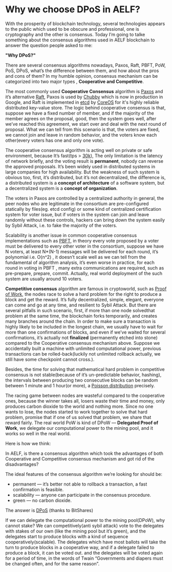 # Why we choose DPoS in AELF?

With the prosperity of blockchain technology, several technologies appears to the public which used to be obscure 
and professional, one is cryptography and the other is consensus. Today I’m going to talke something about the
consensus algorithms used in AELF blockchain to answer the question people asked to me: 

**"Why DPoS?"**

There are several consensus algorithms nowadays, Paxos, Raft, PBFT, PoW, PoS, DPoS, what’s the difference between them,
and how about the pros and cons of them? In my humble opinion, consensus mechanism can be categorized into two major types
, **Cooperative and Competitive**.

The most commonly used **Cooperative Consensus** algorithm is [Paxos](https://en.wikipedia.org/wiki/Paxos_(computer_science)) and it’s alternative [Raft](http://thesecretlivesofdata.com/raft/), Paxos is used by [Chubby](https://research.google.com/archive/chubby.html) which is now in production in Google,  and Raft is implemented in [etcd](https://github.com/coreos/etcd) by [CoreOS](https://coreos.com/) for it's highly reliable distributed key-value store.
The logic behind cooperative consensus is that, suppose we have a fixed number of member, and if the majority of the member 
agrees on the proposal, good, then the system goes well, after we’ve reached this agreement, we start over and deal with 
the next round of proposal. What we can tell from this scenario is that, the voters are fixed, we cannot join and
leave in random behavior, and the voters know each other(every voters has one and only one vote). 

The cooperative consensus algorithm is acting well on private or safe environment, because It’s fast(tps > [30k](https://github.com/coreos/etcd/blob/master/Documentation/op-guide/performance.md)), 
The only limitation is the latency of network briefly, and the voting result is **permanent**, nobody can reverse the 
approved proposals. It’s been widely used in distributed systems in large companies for high availability.
But the weakness of such system is obvious too, first, it’s distributed, but it’s not decentralized, the difference
is, a distributed system is a **concept of architecture** of a software system, but a decentralized system is a **concept of organization**.

The voters in Paxos are controlled by a centralized authority in general, the peer nodes who are legitimate 
in the consortium are pre-configured statically by files(eg. etcd config) or some kind of centralized 
certification system for voter issue, but if voters in the system can join and leave randomly without 
these controls, hackers can bring down the system easily by Sybil Attack, i.e. to fake the majority of the voters.

Scalability is another issue in common cooperative consensus implementations such as [PBFT](https://en.wikipedia.org/wiki/Byzantine_fault_tolerance), 
in theory every vote proposed by a voter must be delivered to every other voter in the consortium, 
suppose we have N voters, at least N*(N-1) messages will be delivered for each round, 
it’s polynomial i.e. O(n^2) , it doesn’t scale well as we can tell from the fundamental of 
algorithm analysis, it’s even worse in practice, for each round in voting in PBFT , many extra communications
are required, such as pre-prepare, prepare, commit. Actually, real world deployment of the such system are usually around 10 voters.

**Competitive consensus** algorithm are famous in cryptoworld, such as [Proof of Work](https://en.bitcoin.it/wiki/Proof_of_work), the nodes race to solve a hard problem for the right to produce a block and get the reward. It’s fully decentralized, simple, elegant, everyone can come and go at any time, and resilient to Sybil Attack. But there are several pitfalls in such scenario, first, if more than one node solvedthat problem at the same time, the blockchain forks temporarily, and creates many branches around the chain. 
In order to make sure a transaction is highly likely to be included in the longest chain,  we usually have to wait for more
than one confirmations of blocks, and even if we’ve waited for several confirmations, it’s actually not **finalized** 
(permanently etched into stone) compared to the Cooperative consensus mechanism above. Suppose we accidentally built 
a machine with unlimited computational power,  previous transactions can be rolled-back(luckily not unlimited rollback 
actually,  we still have some checkpoint cannot cross.).

Besides, the time for solving that mathematical hard problem in competitive consensus is not stable(because of it’s 
un-predictable behavior, hashing), the intervals between producing two consecutive blocks can be random between 1 minute
and 1 hour(or more), a [Poisson distribution](https://www.reddit.com/r/btc/comments/6v5ee7/block_times_and_probabilities/) precisely. 

The racing game between nodes are wasteful compared to the cooperative ones, because the winner takes all, losers
waste their time and money, only produces carbon dioxide to the world and nothing more. Since no one wants to lose,
the nodes started to work together to solve that hard problem, promise that if one of us solved that problem, we share
that reward fairly. The real world PoW is kind of DPoW — **Delegated Proof of Work**, we delegate our computational power
to the mining pool, and it works so well in the real world. 

Here is how we think:

In AELF, is there a consensus algorithm which took the advantages of both Cooperative and Competitive consensus mechanism 
and got rid of the disadvantages? 

The ideal features of the consensus algorithm we’re looking for should be:  

* permanent — it’s better not able to rollback a transaction, a fast confirmation is feasible.
* scalability — anyone can participate in the consensus procedure.
* green — no carbon dioxide.

The answer is [DPoS](https://bitshares.org/technology/delegated-proof-of-stake-consensus/) (thanks to BitShares)

If we can delegate the computational power to the mining pool(DPoW), why cannot stake? We can competitively(anti sybil attack) 
vote to the delegates with stakes of our own (like the mining pool but it’s green), and the delegates start to produce blocks 
with a kind of sequence cooperatively(scalable). The delegates which have most ballots will take the turn to produce blocks in 
a cooperative way, and if a delegate failed to produce a block, it can be voted out.  and the delegates will be voted again 
for a period of time, in the words of Twain “Governments and diapers must be changed often, and for the same reason”.

